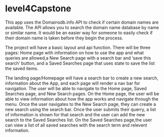 # level4Capstone

This app uses the Domainsdb.info API to check if certain domain names are available. The API allows you to search the domain name database by name or similar name. It would be an easier way for someone to easily check if their domain name is taken before they begin the process. 


The project will have a basic layout and api function. There will be three pages: Home page with information on how to use the app and what queries are allowed,a New Search page with a search bar and ‘save this search’ button, and a Saved Searches page that uses state to save the list the saved items. 


The landing page/Homepage will have a search bar to create a new search, information about the App, and each page will render a nav bar for navigation.
The user will be able to navigate to the Home page, Saved Searches page, and New Search pages.
On the Home page, the user will be able to view information about how the app works and navigate through the menu.
Once the user navigates to the New Search page, they can create a new search using the search bar. Once the user submits their querry, a list of information is shown for that search and the user can add the new search to the Saved Searches list.
On the Saved Searches page,the user can view a list of all saved searches with the search term and relevent information.









